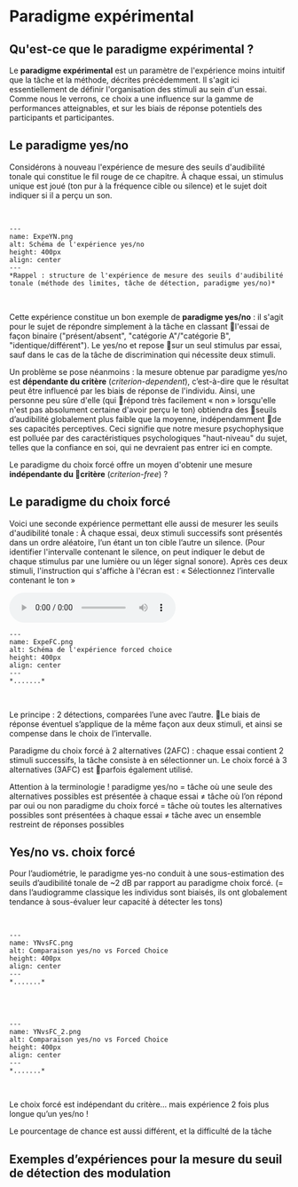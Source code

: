 # Paradigme expérimental

## Qu'est-ce que le paradigme expérimental ?

Le **paradigme expérimental** est un paramètre de l'expérience moins intuitif que la tâche et la méthode, décrites précédemment. Il s'agit ici essentiellement de définir l'organisation des stimuli au sein d'un essai. Comme nous le verrons, ce choix a une influence sur la gamme de performances atteignables, et sur les biais de réponse potentiels des participants et participantes.

## Le paradigme yes/no 

Considérons à nouveau l'expérience de mesure des seuils d'audibilité tonale qui constitue le fil rouge de ce chapitre. À chaque essai, un stimulus unique est joué (ton pur à la fréquence cible ou silence) et le sujet doit indiquer si il a perçu un son.

<br /> 

```{figure} ExpeYN.png
---
name: ExpeYN.png
alt: Schéma de l'expérience yes/no
height: 400px
align: center
---
*Rappel : structure de l'expérience de mesure des seuils d'audibilité tonale (méthode des limites, tâche de détection, paradigme yes/no)*
```

<br /> 

Cette expérience constitue un bon exemple de **paradigme yes/no** : il s'agit pour le sujet de répondre simplement à la tâche en classant l'essai de façon binaire ("présent/absent", "catégorie A"/"catégorie B", "identique/différent"). Le yes/no et repose sur un seul stimulus par essai, sauf dans le cas de la tâche de discrimination qui nécessite deux stimuli.

Un problème se pose néanmoins : la mesure obtenue par paradigme yes/no est **dépendante du critère** (*criterion-dependent*), c’est-à-dire que le résultat peut être influencé par les biais de réponse de l'individu. Ainsi, une personne peu sûre d'elle (qui répond très facilement « non » lorsqu'elle n'est pas absolument certaine d'avoir perçu le ton) obtiendra des seuils d’audibilité globalement plus faible que la moyenne, indépendamment de ses capacités perceptives. Ceci signifie que notre mesure psychophysique est polluée par des caractéristiques psychologiques "haut-niveau" du sujet, telles que la confiance en soi, qui ne devraient pas entrer ici en compte.

Le paradigme du choix forcé offre un moyen d'obtenir une mesure **indépendante du critère** (*criterion-free*) ?

## Le paradigme du choix forcé

Voici une seconde expérience permettant elle aussi de mesurer les seuils d'audibilité tonale :
À chaque essai, deux stimuli successifs sont présentés dans un ordre aléatoire, l’un étant un ton cible l’autre un silence. (Pour identifier l'intervalle contenant le silence, on peut indiquer le debut de chaque stimulus par une lumière ou un léger signal sonore). Après ces deux stimuli, l'instruction qui s'affiche à l'écran est : « Sélectionnez l’intervalle contenant le ton »

<audio controls>
  <source src="https://github.com/LeoVarnet/psychoac-manuel-fr/raw/refs/heads/main/lecture/methodo/2AFC.wav" type="audio/wav">
</audio>

<br /> 

```{figure} ExpeFC.png
---
name: ExpeFC.png
alt: Schéma de l'expérience forced choice
height: 400px
align: center
---
*.......*
```

<br /> 

Le principe : 2 détections, comparées l’une avec l’autre. Le biais de réponse éventuel s’applique de la même façon aux deux stimuli, et ainsi se compense dans le choix de l’intervalle.

Paradigme du choix forcé à 2 alternatives (2AFC) : chaque essai contient 2 stimuli successifs, la tâche consiste à en sélectionner un.
Le choix forcé à 3 alternatives (3AFC) est parfois également utilisé.


Attention à la terminologie ! 
paradigme yes/no = tâche où une seule des alternatives possibles est présentée à chaque essai ≠ tâche où l’on répond par oui ou non 
paradigme du choix forcé = tâche où toutes les alternatives possibles sont présentées à chaque essai ≠ tâche avec un ensemble restreint de réponses possibles


## Yes/no vs. choix forcé

Pour l’audiométrie, le paradigme yes-no conduit à une sous-estimation des seuils d’audibilité tonale de ~2 dB par rapport au paradigme choix forcé.
(= dans l’audiogramme classique les individus sont biaisés, ils ont globalement tendance à sous-évaluer leur capacité à détecter les tons)

<br /> 

```{figure} YNvsFC.png
---
name: YNvsFC.png
alt: Comparaison yes/no vs Forced Choice
height: 400px
align: center
---
*.......*
```

<br /> 

<br /> 

```{figure} YNvsFC_2.png
---
name: YNvsFC_2.png
alt: Comparaison yes/no vs Forced Choice
height: 400px
align: center
---
*.......*
```

<br /> 

Le choix forcé est indépendant du critère… mais expérience 2 fois plus longue qu’un yes/no !

Le pourcentage de chance est aussi différent, et la difficulté de la tâche

## Exemples d’expériences pour la mesure du seuil de détection des modulation

